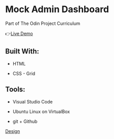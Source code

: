 # Mock Admin Dashboard

Part of The Odin Project Curriculum

:point_right:[Live Demo](https://isabelleann.github.io/Admin-Dashboard/)

## Built With:
  * HTML

  * CSS - Grid
  
## Tools:
  * Visual Studio Code
  
  * Ubuntu Linux on VirtualBox
  
  * git + Github

[Design](https://cdn.statically.io/gh/TheOdinProject/curriculum/main/html_css/grid-lessons/project-dashboard/dashboard-project.png)

